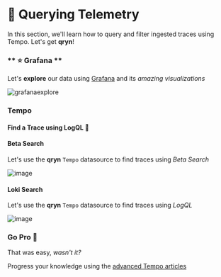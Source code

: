 # 🔎 Querying Telemetry

In this section, we'll learn how to query and filter ingested traces using Tempo. Let's get __qryn__!

<!-- tabs:start -->
### ** ⭐ Grafana **
<a id=grafana></a>

Let's **explore** our data using [Grafana](guide/datasources.md) and its _amazing visualizations_

![grafanaexplore](https://user-images.githubusercontent.com/1423657/184538094-13c11500-24ef-4468-9f33-dc9d564238e3.gif)

### Tempo <!-- {docsify-ignore-all} -->
#### Find a Trace using LogQL 🧲

#### Beta Search
Let's use the **qryn** `Tempo` datasource to find traces using _Beta Search_

![image](https://user-images.githubusercontent.com/1423657/186616553-ca34e26a-6a59-4a04-98e8-c27fdf8f6159.png)

#### Loki Search
Let's use the **qryn** `Tempo` datasource to find traces using _LogQL_

![image](https://user-images.githubusercontent.com/1423657/184548814-b5a4c641-010e-47b1-91c8-5aa402a85908.png)


### Go Pro 🥊

That was easy, _wasn't it?_

Progress your knowledge using the [advanced Tempo articles]([guide/logql.md](https://qryn.metrico.in/#/examples))

<!-- tabs:end -->
